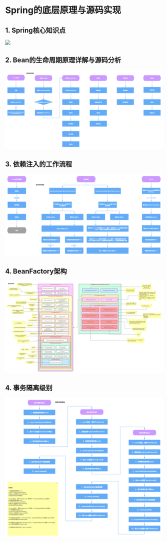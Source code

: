 # Spring的底层原理与源码实现

## 1. Spring核心知识点

![](../../images/share/frame/spring/spring.png)

## 2. Bean的生命周期原理详解与源码分析

![](../../images/share/frame/spring/bean.png)

## 3. 依赖注入的工作流程

![](../../images/share/frame/spring/ioc.png)

## 4. BeanFactory架构

![](../../images/share/frame/spring/beanfactory.png)

## 4. 事务隔离级别

![](../../images/share/frame/spring/transaction.png)
